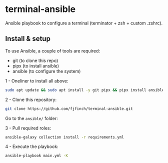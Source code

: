 # terminal-ansible
Ansible playbook to configure a terminal (terminator + zsh + custom .zshrc).

## Install & setup
To use Ansible, a couple of tools are required:

* git (to clone this repo)
* pipx (to install ansible)
* ansible (to configure the system)

1 - Oneliner to install all above:
```bash
sudo apt update && sudo apt install -y git pipx && pipx install ansible --include-deps && pipx ensurepath && exec $SHELL
```

2 - Clone this repository:
```bash
git clone https://github.com/fjfinch/terminal-ansible.git
```

Go to the `ansible/` folder:

3 - Pull required roles:
```bash
ansible-galaxy collection install -r requirements.yml
```

4 - Execute the playbook: 
```bash
ansible-playbook main.yml -K
```
